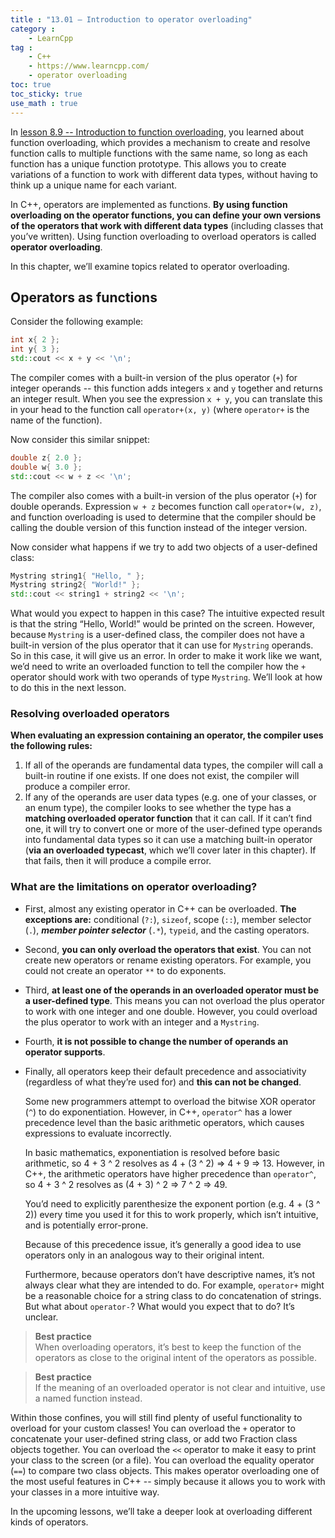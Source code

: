 ```yaml
---
title : "13.01 — Introduction to operator overloading"
category :
    - LearnCpp
tag : 
    - C++
    - https://www.learncpp.com/
    - operator overloading
toc: true  
toc_sticky: true 
use_math : true
---
```



In [lesson 8.9 -- Introduction to function overloading](https://www.learncpp.com/cpp-tutorial/introduction-to-function-overloading/), you learned about function overloading, which provides a mechanism to create and resolve function calls to multiple functions with the same name, so long as each function has a unique function prototype. This allows you to create variations of a function to work with different data types, without having to think up a unique name for each variant.

In C++, operators are implemented as functions. **By using function overloading on the operator functions, you can define your own versions of the operators that work with different data types** (including classes that you’ve written). Using function overloading to overload operators is called **operator overloading**.

In this chapter, we’ll examine topics related to operator overloading.


## Operators as functions

Consider the following example:

```c++
int x{ 2 };
int y{ 3 };
std::cout << x + y << '\n';
```

The compiler comes with a built-in version of the plus operator (`+`) for integer operands -- this function adds integers `x` and `y` together and returns an integer result. When you see the expression `x + y`, you can translate this in your head to the function call `operator+(x, y)` (where `operator+` is the name of the function).

Now consider this similar snippet:

```c++
double z{ 2.0 };
double w{ 3.0 };
std::cout << w + z << '\n';
```

The compiler also comes with a built-in version of the plus operator (`+`) for double operands. Expression `w + z` becomes function call `operator+(w, z)`, and function overloading is used to determine that the compiler should be calling the double version of this function instead of the integer version.

Now consider what happens if we try to add two objects of a user-defined class:

```c++
Mystring string1{ "Hello, " };
Mystring string2{ "World!" };
std::cout << string1 + string2 << '\n';
```

What would you expect to happen in this case? The intuitive expected result is that the string “Hello, World!” would be printed on the screen. However, because `Mystring` is a user-defined class, the compiler does not have a built-in version of the plus operator that it can use for `Mystring` operands. So in this case, it will give us an error. In order to make it work like we want, we’d need to write an overloaded function to tell the compiler how the `+` operator should work with two operands of type `Mystring`. We’ll look at how to do this in the next lesson.


### Resolving overloaded operators

**When evaluating an expression containing an operator, the compiler uses the following rules:**

1. If all of the operands are fundamental data types, the compiler will call a built-in routine if one exists. If one does not exist, the compiler will produce a compiler error.
2. If any of the operands are user data types (e.g. one of your classes, or an enum type), the compiler looks to see whether the type has a **matching overloaded operator function** that it can call. If it can’t find one, it will try to convert one or more of the user-defined type operands into fundamental data types so it can use a matching built-in operator (**via an overloaded typecast**, which we’ll cover later in this chapter). If that fails, then it will produce a compile error.


### What are the limitations on operator overloading?

- First, almost any existing operator in C++ can be overloaded. **The exceptions are:** conditional (`?:`), `sizeof`, scope (`::`), member selector (`.`), ***member pointer selector*** (`.*`), `typeid`, and the casting operators.

- Second, **you can only overload the operators that exist**. You can not create new operators or rename existing operators. For example, you could not create an operator `**` to do exponents.

- Third, **at least one of the operands in an overloaded operator must be a user-defined type**. This means you can not overload the plus operator to work with one integer and one double. However, you could overload the plus operator to work with an integer and a `Mystring`.

- Fourth, **it is not possible to change the number of operands an operator supports**.

- Finally, all operators keep their default precedence and associativity (regardless of what they’re used for) and **this can not be changed**.

    Some new programmers attempt to overload the bitwise XOR operator (`^`) to do exponentiation. However, in C++, `operator^` has a lower precedence level than the basic arithmetic operators, which causes expressions to evaluate incorrectly.

    In basic mathematics, exponentiation is resolved before basic arithmetic, so 4 + 3 ^ 2 resolves as 4 + (3 ^ 2) => 4 + 9 => 13.
    However, in C++, the arithmetic operators have higher precedence than `operator^`, so 4 + 3 ^ 2 resolves as (4 + 3) ^ 2 => 7 ^ 2 => 49.

    You’d need to explicitly parenthesize the exponent portion (e.g. 4 + (3 ^ 2)) every time you used it for this to work properly, which isn’t intuitive, and is potentially error-prone.

    Because of this precedence issue, it’s generally a good idea to use operators only in an analogous way to their original intent.

    Furthermore, because operators don’t have descriptive names, it’s not always clear what they are intended to do. For example, `operator+` might be a reasonable choice for a string class to do concatenation of strings. But what about `operator-`? What would you expect that to do? It’s unclear.

>**Best practice**  
When overloading operators, it’s best to keep the function of the operators as close to the original intent of the operators as possible.

>**Best practice**  
If the meaning of an overloaded operator is not clear and intuitive, use a named function instead.

Within those confines, you will still find plenty of useful functionality to overload for your custom classes! You can overload the `+` operator to concatenate your user-defined string class, or add two Fraction class objects together. You can overload the `<<` operator to make it easy to print your class to the screen (or a file). You can overload the equality operator (`==`) to compare two class objects. This makes operator overloading one of the most useful features in C++ -- simply because it allows you to work with your classes in a more intuitive way.

In the upcoming lessons, we’ll take a deeper look at overloading different kinds of operators.